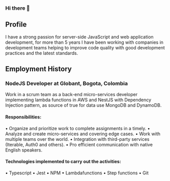 ### Hi there 👋

<!--
**crijosicar/crijosicar** is a ✨ _special_ ✨ repository because its `README.md` (this file) appears on your GitHub profile.

Here are some ideas to get you started:

- 🔭 I’m currently working on ...
- 🌱 I’m currently learning ...
- 👯 I’m looking to collaborate on ...
- 🤔 I’m looking for help with ...
- 💬 Ask me about ...
- 📫 How to reach me: ...
- 😄 Pronouns: ...
- ⚡ Fun fact: ...
-->

## Profile

I have a strong passion for server-side JavaScript and web application development, for more than 5 years I have been working with companies in development teams helping to improve code quality with good development practices and the latest standards.

## Employment History

### NodeJS Developer at Globant, Bogota, Colombia

Work in a scrum team as a back-end micro-services developer implementing lambda functions in AWS and NestJS with Dependency Injection pattern, as source of true for data use MongoDB and DynamoDB.

#### Responsibilities:

• Organize and prioritize work to complete assignments in a timely.
• Analyze and create micro-services and covering edge cases.
• Work with multiple teams over the world.
• Integration with third-party services (Iterable, Auth0 and others).
• Pro efficient communication with native English speakers.

#### Technologies implemented to carry out the activities:
• Typescript
• Jest
• NPM
• Lambdafunctions
• Step functions
• Git


